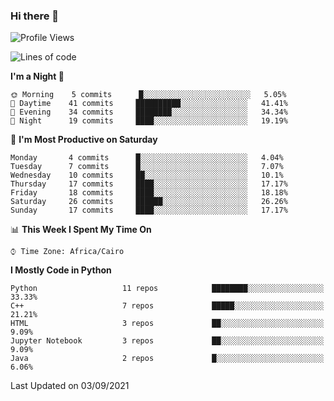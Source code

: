 ### Hi there 👋

<!--
**AMR-KELEG/AMR-KELEG** is a ✨ _special_ ✨ repository because its `README.md` (this file) appears on your GitHub profile.

Here are some ideas to get you started:

- 🔭 I’m currently working on ...
- 🌱 I’m currently learning ...
- 👯 I’m looking to collaborate on ...
- 🤔 I’m looking for help with ...
- 💬 Ask me about ...
- 📫 How to reach me: ...
- 😄 Pronouns: ...
- ⚡ Fun fact: ...
-->

<!--START_SECTION:waka-->
![Profile Views](http://img.shields.io/badge/Profile%20Views-17-blue)

![Lines of code](https://img.shields.io/badge/From%20Hello%20World%20I%27ve%20Written-2.6%20million%20lines%20of%20code-blue)

**I'm a Night 🦉** 

```text
🌞 Morning    5 commits      █░░░░░░░░░░░░░░░░░░░░░░░░   5.05% 
🌆 Daytime    41 commits     ██████████░░░░░░░░░░░░░░░   41.41% 
🌃 Evening    34 commits     ████████░░░░░░░░░░░░░░░░░   34.34% 
🌙 Night      19 commits     ████░░░░░░░░░░░░░░░░░░░░░   19.19%

```
📅 **I'm Most Productive on Saturday** 

```text
Monday       4 commits      █░░░░░░░░░░░░░░░░░░░░░░░░   4.04% 
Tuesday      7 commits      █░░░░░░░░░░░░░░░░░░░░░░░░   7.07% 
Wednesday    10 commits     ██░░░░░░░░░░░░░░░░░░░░░░░   10.1% 
Thursday     17 commits     ████░░░░░░░░░░░░░░░░░░░░░   17.17% 
Friday       18 commits     ████░░░░░░░░░░░░░░░░░░░░░   18.18% 
Saturday     26 commits     ██████░░░░░░░░░░░░░░░░░░░   26.26% 
Sunday       17 commits     ████░░░░░░░░░░░░░░░░░░░░░   17.17%

```


📊 **This Week I Spent My Time On** 

```text
⌚︎ Time Zone: Africa/Cairo

```

**I Mostly Code in Python** 

```text
Python                   11 repos            ████████░░░░░░░░░░░░░░░░░   33.33% 
C++                      7 repos             █████░░░░░░░░░░░░░░░░░░░░   21.21% 
HTML                     3 repos             ██░░░░░░░░░░░░░░░░░░░░░░░   9.09% 
Jupyter Notebook         3 repos             ██░░░░░░░░░░░░░░░░░░░░░░░   9.09% 
Java                     2 repos             █░░░░░░░░░░░░░░░░░░░░░░░░   6.06%

```



 Last Updated on 03/09/2021
<!--END_SECTION:waka-->

